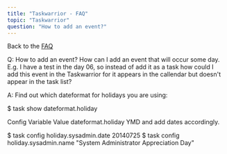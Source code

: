 ```yaml
---
title: "Taskwarrior - FAQ"
topic: "Taskwarrior"
question: "How to add an event?"
---
```


Back to the [FAQ](/support/faq)

Q: How to add an event?
How can I add an event that will occur some day. E.g. I have a test in the day 06, so instead of add it as a task how could I add this event in the Taskwarrior for it appears in the callendar but doesn't appear in the task list?

A: Find out which dateformat for holidays you are using:

$ task show dateformat.holiday

Config Variable    Value
dateformat.holiday YMD
and add dates accordingly.

$ task config holiday.sysadmin.date 20140725
$ task config holiday.sysadmin.name "System Administrator Appreciation Day"

